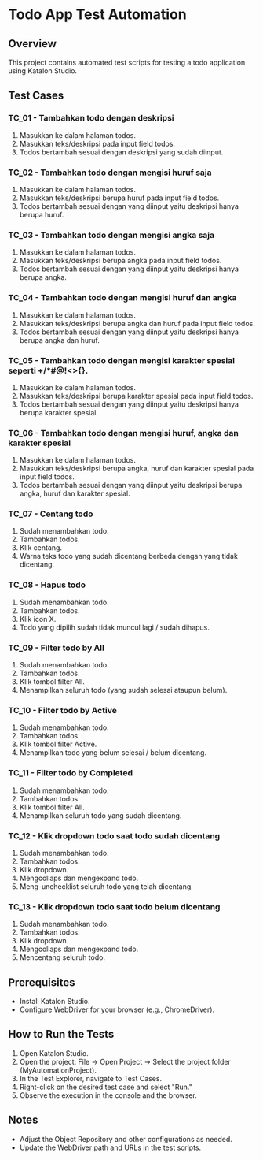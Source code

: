 # Todo App Test Automation

## Overview
This project contains automated test scripts for testing a todo application using Katalon Studio.

## Test Cases

### TC_01 - Tambahkan todo dengan deskripsi
1. Masukkan ke dalam halaman todos.
2. Masukkan teks/deskripsi pada input field todos.
3. Todos bertambah sesuai dengan deskripsi yang sudah diinput.

### TC_02 - Tambahkan todo dengan mengisi huruf saja
1. Masukkan ke dalam halaman todos.
2. Masukkan teks/deskripsi berupa huruf pada input field todos.
3. Todos bertambah sesuai dengan yang diinput yaitu deskripsi hanya berupa huruf.

### TC_03 - Tambahkan todo dengan mengisi angka saja
1. Masukkan ke dalam halaman todos.
2. Masukkan teks/deskripsi berupa angka pada input field todos.
3. Todos bertambah sesuai dengan yang diinput yaitu deskripsi hanya berupa angka.

### TC_04 - Tambahkan todo dengan mengisi huruf dan angka
1. Masukkan ke dalam halaman todos.
2. Masukkan teks/deskripsi berupa angka dan huruf pada input field todos.
3. Todos bertambah sesuai dengan yang diinput yaitu deskripsi hanya berupa angka dan huruf.

### TC_05 - Tambahkan todo dengan mengisi karakter spesial seperti +/*#@!<>{}.
1. Masukkan ke dalam halaman todos.
2. Masukkan teks/deskripsi berupa karakter spesial pada input field todos.
3. Todos bertambah sesuai dengan yang diinput yaitu deskripsi hanya berupa karakter spesial.

### TC_06 - Tambahkan todo dengan mengisi huruf, angka dan karakter spesial
1. Masukkan ke dalam halaman todos.
2. Masukkan teks/deskripsi berupa angka, huruf dan karakter spesial pada input field todos.
3. Todos bertambah sesuai dengan yang diinput yaitu deskripsi berupa angka, huruf dan karakter spesial.

### TC_07 - Centang todo
1. Sudah menambahkan todo.
2. Tambahkan todos.
3. Klik centang.
4. Warna teks todo yang sudah dicentang berbeda dengan yang tidak dicentang.

### TC_08 - Hapus todo
1. Sudah menambahkan todo.
2. Tambahkan todos.
3. Klik icon X.
4. Todo yang dipilih sudah tidak muncul lagi / sudah dihapus.

### TC_09 - Filter todo by All
1. Sudah menambahkan todo.
2. Tambahkan todos.
3. Klik tombol filter All.
4. Menampilkan seluruh todo (yang sudah selesai ataupun belum).

### TC_10 - Filter todo by Active
1. Sudah menambahkan todo.
2. Tambahkan todos.
3. Klik tombol filter Active.
4. Menampilkan todo yang belum selesai / belum dicentang.

### TC_11 - Filter todo by Completed
1. Sudah menambahkan todo.
2. Tambahkan todos.
3. Klik tombol filter All.
4. Menampilkan seluruh todo yang sudah dicentang.

### TC_12 - Klik dropdown todo saat todo sudah dicentang
1. Sudah menambahkan todo.
2. Tambahkan todos.
3. Klik dropdown.
4. Mengcollaps dan mengexpand todo.
5. Meng-unchecklist seluruh todo yang telah dicentang.

### TC_13 - Klik dropdown todo saat todo belum dicentang
1. Sudah menambahkan todo.
2. Tambahkan todos.
3. Klik dropdown.
4. Mengcollaps dan mengexpand todo.
5. Mencentang seluruh todo.



## Prerequisites
- Install Katalon Studio.
- Configure WebDriver for your browser (e.g., ChromeDriver).

## How to Run the Tests
1. Open Katalon Studio.
2. Open the project: File -> Open Project -> Select the project folder (MyAutomationProject).
3. In the Test Explorer, navigate to Test Cases.
4. Right-click on the desired test case and select "Run."
5. Observe the execution in the console and the browser.

## Notes
- Adjust the Object Repository and other configurations as needed.
- Update the WebDriver path and URLs in the test scripts.
